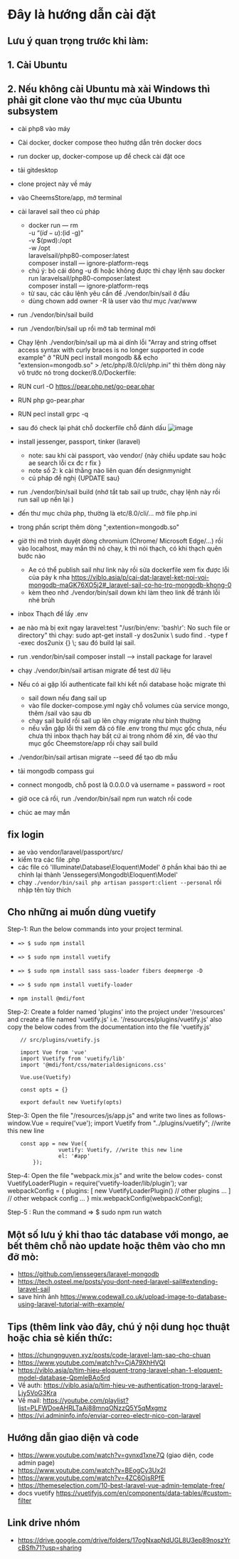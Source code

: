 # Đây là hướng dẫn cài đặt


## Lưu ý quan trọng trước khi làm:
## 1. Cài Ubuntu
## 2. Nếu không cài Ubuntu mà xài Windows thì phải git clone vào thư mục của Ubuntu subsystem


- cài php8 vào máy
- Cài docker, docker compose theo hướng dẫn trên docker docs
- run docker up, docker-compose up để check cài đặt oce
- tải gitdesktop
- clone project này về máy
- vào CheemsStore/app, mở terminal
- cài laravel sail theo cú pháp
  +   docker run — rm \
     -u “$(id -u):$(id -g)” \
     -v $(pwd):/opt \
     -w /opt \
     laravelsail/php80-composer:latest \
 composer install — ignore-platform-reqs
  + chú ý: bỏ cái dòng -u đi hoặc không được thì chạy lệnh sau 
     docker run 
     laravelsail/php80-composer:latest \
     composer install — ignore-platform-reqs
  + từ sau, các câu lệnh yêu cần để ./vendor/bin/sail  ở đầu
  + dùng chown add owner -R là user vào thư mục /var/www
- run ./vendor/bin/sail build
- run ./vendor/bin/sail up rồi mở tab terminal mới
- Chạy lệnh ./vendor/bin/sail up mà ai dính lỗi "Array and string offset access syntax with curly braces is no longer supported in code example" ở "RUN pecl install mongodb && echo "extension=mongodb.so" > /etc/php/8.0/cli/php.ini" thì thêm  dòng này vô trước nó trong docker/8.0/Dockerfile:

- RUN curl -O https://pear.php.net/go-pear.phar
- RUN php go-pear.phar
- RUN pecl install grpc -q

- sau đó check lại phát chỗ dockerfile chỗ đánh dấu
  ![image](https://user-images.githubusercontent.com/71328121/139451660-a43be4e2-72ec-4fae-b025-6dcd5cb54ce1.png)
- install jessenger, passport, tinker (laravel)
  + note: sau khi cài passport, vào vendor/ {này chiều update sau hoặc ae search lỗi cx đc r fix } 
  + note số 2: k cài thằng nào liên quan đến designmynight
  + cú pháp đề nghị {UPDATE sau}
- run ./vendor/bin/sail build (nhớ tắt tab sail up trước, chạy lệnh này rồi run sail up nền lại )
- đến thư mục chứa php, thường là etc/8.0/cli/... mở file php.ini
- trong phần script thêm dòng ";extention=mongodb.so"
- giờ thì mở trình duyệt dòng chromium (Chrome/ Microsoft Edge/...) rồi vào localhost, may mắn thì nó chạy, k thì nói thạch, có khi thạch quên bước nào 
  + Ae có thể publish sail như link này rồi sửa dockerfile xem fix được lỗi của pảy k nha 
      https://viblo.asia/p/cai-dat-laravel-ket-noi-voi-mongodb-maGK76XO5j2#_laravel-sail-co-ho-tro-mongodb-khong-0
  + kèm theo nhớ ./vendor/bin/sail down khi làm theo link để tránh lỗi nhé brủh
- inbox Thạch để lấy .env
- ae nào mà bị exit ngay laravel:test "/usr/bin/env: 'bash\r': No such file or directory" thì chạy: sudo apt-get install -y dos2unix \ sudo find . -type f -exec dos2unix {} \\; sau đó build lại sail.
- run .vendor/bin/sail composer install --> install package for laravel
- chạy ./vendor/bin/sail artisan migrate để test dữ liệu
- Nếu có ai gặp lối authenticate fail khi kết nối database hoặc migrate thì
  + sail down nếu đang sail up
  + vào file docker-compose.yml ngày chỗ volumes của service mongo, thêm /sail vào sau db
  + chạy sail build rồi sail up lên chạy migrate như bình thường
  + nếu vẫn gặp lỗi thì xem đã có file .env trong thư mục gốc chưa, nếu chưa thì inbox thạch hay bất cứ ai trong nhóm để xin, để vào thư mục gốc Cheemstore/app rồi chạy sail build
- ./vendor/bin/sail artisan migrate --seed để tạo db mẫu

- tải mongodb compass gui
- connect mongodb, chỗ post là 0.0.0.0 và username = password = root
- giờ oce cả rồi, run ./vendor/bin/sail npm run watch rồi code
- chúc ae may mắn
## fix login
- ae vào vendor/laravel/passport/src/
- kiểm tra các file .php
- các file có 'Illuminate\Database\Eloquent\Model' ở phần khai báo thì ae chỉnh lại thành 'Jenssegers\Mongodb\Eloquent\Model'
- chạy 
      `./vendor/bin/sail php artisan passport:client --personal`
  rồi nhập tên tùy thích
## Cho những ai muốn dùng vuetify
Step-1: Run the below commands into your project terminal.
-     => $ sudo npm install
-     => $ sudo npm install vuetify
-     => $ sudo npm install sass sass-loader fibers deepmerge -D
-     => $ sudo npm install vuetify-loader
-     npm install @mdi/font

Step-2: Create a folder named 'plugins' into the project under '/resources' and create a file named 'vuetify.js' i.e. 
    '/resources/plugins/vuetify.js' also copy the below codes from the documentation into the file 'vuetify.js'

        // src/plugins/vuetify.js

        import Vue from 'vue'
        import Vuetify from 'vuetify/lib'
        import '@mdi/font/css/materialdesignicons.css'

        Vue.use(Vuetify)

        const opts = {}

        export default new Vuetify(opts)

Step-3: Open the file "/resources/js/app.js" and write two lines as follows-
        window.Vue = require('vue');
        import Vuetify from "../plugins/vuetify"; //write this new line
        
        const app = new Vue({
                    vuetify: Vuetify, //write this new line
                    el: '#app'
            });

Step-4: Open the file "webpack.mix.js" and write the below codes-
        const VuetifyLoaderPlugin = require('vuetify-loader/lib/plugin');
        var webpackConfig = {
                plugins: [
                    new VuetifyLoaderPlugin()
                    // other plugins ...
                ]
            // other webpack config ...
        }
        mix.webpackConfig(webpackConfig);

Step-5 : Run the command => $ sudo npm run watch
## Một số lưu ý khi thao tác database với mongo, ae bết thêm chỗ nào update hoặc thêm vào cho mn đỡ mò:
- https://github.com/jenssegers/laravel-mongodb
- https://tech.osteel.me/posts/you-dont-need-laravel-sail#extending-laravel-sail
- save hình ảnh https://www.codewall.co.uk/upload-image-to-database-using-laravel-tutorial-with-example/
## Tips (thêm link vào đây, chú ý nội dung học thuật hoặc chia sẻ kiến thức:
- https://chungnguyen.xyz/posts/code-laravel-lam-sao-cho-chuan
- https://www.youtube.com/watch?v=CjA79XhHVQI
- https://viblo.asia/p/tim-hieu-eloquent-trong-laravel-phan-1-eloquent-model-database-QpmleBAo5rd
- Về auth: https://viblo.asia/p/tim-hieu-ve-authentication-trong-laravel-Ljy5VoG3Kra
- Về mail: https://youtube.com/playlist?list=PLFWDoeAHRLTaAj88mnqONzzQ5Y5qMxgmz
- https://vi.admininfo.info/enviar-correo-electr-nico-con-laravel
## Hướng dẫn giao diện và code
- https://www.youtube.com/watch?v=gvnxd1xne7Q (giao diện, code admin page)
- https://www.youtube.com/watch?v=BEogCy3Ux2I
- https://www.youtube.com/watch?v=4ZC6OisRPfE
- https://themeselection.com/10-best-laravel-vue-admin-template-free/
- docs vuetify https://vuetifyjs.com/en/components/data-tables/#custom-filter
## Link drive nhóm
- https://drive.google.com/drive/folders/17ogNxapNdUGL8U3ep89noszYrcBSfh71?usp=sharing
